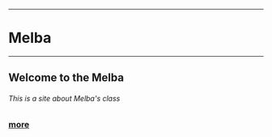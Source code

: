 --------
# Melba
---------
## Welcome to the Melba
###### This is a site about Melba's class
### [more](https://melbawebsite.netlify.app/archives)
